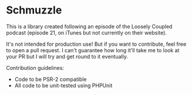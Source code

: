 <h1>Schmuzzle</h1>
<p>This is a library created following an episode of the Loosely Coupled podcast (episode 21, on iTunes but not 
currently on their website).</p>
<p>It's not intended for production use! But if you want to contribute, feel free to open a pull request. I can't 
guarantee how long it'll take me to look at your PR but I will try and get round to it eventually.</p>
<p>Contribution guidelines:
<ul><li>Code to be PSR-2 compatible</li>
<li>All code to be unit-tested using PHPUnit</li></ul>
</p>